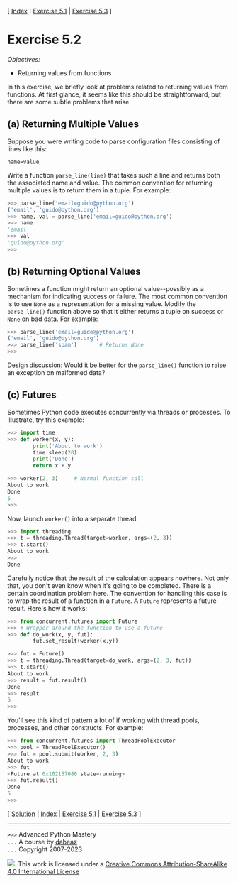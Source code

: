 \[ [Index](index.md) | [Exercise 5.1](ex5_1.md) | [Exercise 5.3](ex5_3.md) \]

# Exercise 5.2

*Objectives:*

- Returning values from functions

In this exercise, we briefly look at problems related to returning values from functions.
At first glance, it seems like this should be straightforward, but there are some
subtle problems that arise.

## (a) Returning Multiple Values

Suppose you were writing code to parse configuration files consisting of lines like this:

    name=value

Write a function `parse_line(line)` that takes such a line and returns both the associated name and 
value.  The common convention for returning multiple values is to return them in a tuple.  For example:

```python
>>> parse_line('email=guido@python.org')
('email', 'guido@python.org')
>>> name, val = parse_line('email=guido@python.org')
>>> name
'email'
>>> val
'guido@python.org'
>>>
```

## (b) Returning Optional Values

Sometimes a function might return an optional value--possibly as a mechanism for indicating 
success or failure.  The most common convention is to use `None` as a representation for 
a missing value.  Modify the `parse_line()` function above so that it either returns a tuple 
on success or `None` on bad data.  For example:

```python
>>> parse_line('email=guido@python.org')
('email', 'guido@python.org')
>>> parse_line('spam')       # Returns None
>>>
```

Design discussion:  Would it be better for the `parse_line()` function to raise an exception
on malformed data?

## (c) Futures

Sometimes Python code executes concurrently via threads or processes.  To illustrate, try
this example:

```python
>>> import time
>>> def worker(x, y):
        print('About to work')
        time.sleep(20)
        print('Done')
        return x + y

>>> worker(2, 3)     # Normal function call
About to work  
Done
5
>>>
```

Now, launch `worker()` into a separate thread:

```python
>>> import threading
>>> t = threading.Thread(target=worker, args=(2, 3))
>>> t.start()
About to work
>>>
Done
```

Carefully notice that the result of the calculation appears nowhere. Not only that, you don't even
know when it's going to be completed.   There is a certain coordination problem here. The
convention for handling this case is to wrap the result of a function in a `Future`.  A
`Future` represents a future result. Here's how it works:

```python
>>> from concurrent.futures import Future
>>> # Wrapper around the function to use a future
>>> def do_work(x, y, fut):
        fut.set_result(worker(x,y))

>>> fut = Future()
>>> t = threading.Thread(target=do_work, args=(2, 3, fut))
>>> t.start()
About to work  
>>> result = fut.result()
Done
>>> result
5
>>>
```

You'll see this kind of pattern a lot of if working with thread pools, processes, and other
constructs.  For example:

```python
>>> from concurrent.futures import ThreadPoolExecutor
>>> pool = ThreadPoolExecutor()
>>> fut = pool.submit(worker, 2, 3)
About to work
>>> fut
<Future at 0x102157080 state=running>
>>> fut.result()
Done
5
>>>
```

\[ [Solution](soln5_2.md) | [Index](index.md) | [Exercise 5.1](ex5_1.md) | [Exercise 5.3](ex5_3.md) \]

----
`>>>` Advanced Python Mastery  
`...` A course by [dabeaz](https://www.dabeaz.com)  
`...` Copyright 2007-2023  

![](https://i.creativecommons.org/l/by-sa/4.0/88x31.png). This work is licensed under a [Creative Commons Attribution-ShareAlike 4.0 International License](http://creativecommons.org/licenses/by-sa/4.0/)
